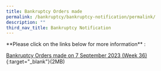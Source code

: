 ```yaml
---
title: Bankruptcy Orders made
permalink: /bankruptcy/bankruptcy-notification/permalink/
description: ""
third_nav_title: Bankruptcy Notification
---
```

       
\*\*Please click on the links below for more information\*\*&nbsp;:<br>

[Bankruptcy Orders made on 7 September 2023 (Week 36)](/files/(150923)bankruptcyordersmadeweek36.pdf){:target="\_blank"}(2MB)<br>